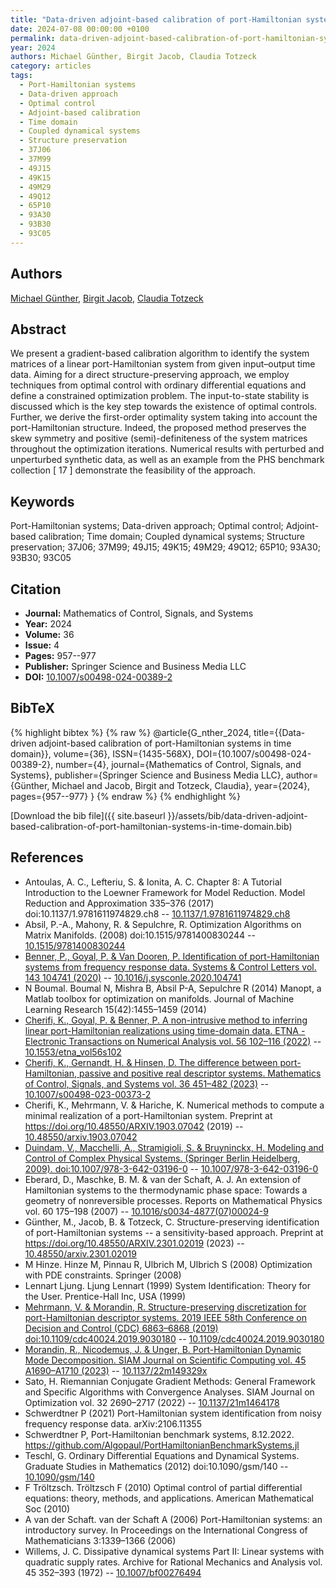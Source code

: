 ```yaml
---
title: "Data-driven adjoint-based calibration of port-Hamiltonian systems in time domain"
date: 2024-07-08 00:00:00 +0100
permalink: data-driven-adjoint-based-calibration-of-port-hamiltonian-systems-in-time-domain
year: 2024
authors: Michael Günther, Birgit Jacob, Claudia Totzeck
category: articles
tags:
  - Port-Hamiltonian systems
  - Data-driven approach
  - Optimal control
  - Adjoint-based calibration
  - Time domain
  - Coupled dynamical systems
  - Structure preservation
  - 37J06
  - 37M99
  - 49J15
  - 49K15
  - 49M29
  - 49Q12
  - 65P10
  - 93A30
  - 93B30
  - 93C05
---
```

 
## Authors
[Michael Günther](authors/michael-gunther), [Birgit Jacob](authors/birgit-jacob), [Claudia Totzeck](authors/claudia-totzeck)
 
## Abstract
We present a gradient-based calibration algorithm to identify the system matrices of a linear port-Hamiltonian system from given input–output time data. Aiming for a direct structure-preserving approach, we employ techniques from optimal control with ordinary differential equations and define a constrained optimization problem. The input-to-state stability is discussed which is the key step towards the existence of optimal controls. Further, we derive the first-order optimality system taking into account the port-Hamiltonian structure. Indeed, the proposed method preserves the skew symmetry and positive (semi)-definiteness of the system matrices throughout the optimization iterations. Numerical results with perturbed and unperturbed synthetic data, as well as an example from the PHS benchmark collection [ 17 ] demonstrate the feasibility of the approach.
 
## Keywords
Port-Hamiltonian systems; Data-driven approach; Optimal control; Adjoint-based calibration; Time domain; Coupled dynamical systems; Structure preservation; 37J06; 37M99; 49J15; 49K15; 49M29; 49Q12; 65P10; 93A30; 93B30; 93C05
 
## Citation
- **Journal:** Mathematics of Control, Signals, and Systems
- **Year:** 2024
- **Volume:** 36
- **Issue:** 4
- **Pages:** 957--977
- **Publisher:** Springer Science and Business Media LLC
- **DOI:** [10.1007/s00498-024-00389-2](https://doi.org/10.1007/s00498-024-00389-2)
 
## BibTeX
{% highlight bibtex %}
{% raw %}
@article{G_nther_2024,
  title={{Data-driven adjoint-based calibration of port-Hamiltonian systems in time domain}},
  volume={36},
  ISSN={1435-568X},
  DOI={10.1007/s00498-024-00389-2},
  number={4},
  journal={Mathematics of Control, Signals, and Systems},
  publisher={Springer Science and Business Media LLC},
  author={Günther, Michael and Jacob, Birgit and Totzeck, Claudia},
  year={2024},
  pages={957--977}
}
{% endraw %}
{% endhighlight %}
 
[Download the bib file]({{ site.baseurl }}/assets/bib/data-driven-adjoint-based-calibration-of-port-hamiltonian-systems-in-time-domain.bib)
 
## References
- Antoulas, A. C., Lefteriu, S. & Ionita, A. C. Chapter 8: A Tutorial Introduction to the Loewner Framework for Model Reduction. Model Reduction and Approximation 335–376 (2017) doi:10.1137/1.9781611974829.ch8 -- [10.1137/1.9781611974829.ch8](https://doi.org/10.1137/1.9781611974829.ch8)
- Absil, P.-A., Mahony, R. & Sepulchre, R. Optimization Algorithms on Matrix Manifolds. (2008) doi:10.1515/9781400830244 -- [10.1515/9781400830244](https://doi.org/10.1515/9781400830244)
- [Benner, P., Goyal, P. & Van Dooren, P. Identification of port-Hamiltonian systems from frequency response data. Systems &amp; Control Letters vol. 143 104741 (2020)](identification-of-port-hamiltonian-systems-from-frequency-response-data) -- [10.1016/j.sysconle.2020.104741](https://doi.org/10.1016/j.sysconle.2020.104741)
- N Boumal. Boumal N, Mishra B, Absil P-A, Sepulchre R (2014) Manopt, a Matlab toolbox for optimization on manifolds. Journal of Machine Learning Research 15(42):1455–1459 (2014)
- [Cherifi, K., Goyal, P. & Benner, P. A non-intrusive method to inferring linear port-Hamiltonian realizations using time-domain data. ETNA - Electronic Transactions on Numerical Analysis vol. 56 102–116 (2022)](a-non-intrusive-method-to-inferring-linear-port-hamiltonian-realizations-using-time-domain-data) -- [10.1553/etna_vol56s102](https://doi.org/10.1553/etna_vol56s102)
- [Cherifi, K., Gernandt, H. & Hinsen, D. The difference between port-Hamiltonian, passive and positive real descriptor systems. Mathematics of Control, Signals, and Systems vol. 36 451–482 (2023)](the-difference-between-port-hamiltonian-passive-and-positive-real-descriptor-systems) -- [10.1007/s00498-023-00373-2](https://doi.org/10.1007/s00498-023-00373-2)
- Cherifi, K., Mehrmann, V. & Hariche, K. Numerical methods to compute a minimal realization of a port-Hamiltonian system. Preprint at https://doi.org/10.48550/ARXIV.1903.07042 (2019) -- [10.48550/arxiv.1903.07042](https://doi.org/10.48550/arxiv.1903.07042)
- [Duindam, V., Macchelli, A., Stramigioli, S. & Bruyninckx, H. Modeling and Control of Complex Physical Systems. (Springer Berlin Heidelberg, 2009). doi:10.1007/978-3-642-03196-0](modeling-and-control-of-complex-physical-systems) -- [10.1007/978-3-642-03196-0](https://doi.org/10.1007/978-3-642-03196-0)
- Eberard, D., Maschke, B. M. & van der Schaft, A. J. An extension of Hamiltonian systems to the thermodynamic phase space: Towards a geometry of nonreversible processes. Reports on Mathematical Physics vol. 60 175–198 (2007) -- [10.1016/s0034-4877(07)00024-9](https://doi.org/10.1016/s0034-4877(07)00024-9)
- Günther, M., Jacob, B. & Totzeck, C. Structure-preserving identification of port-Hamiltonian systems -- a sensitivity-based approach. Preprint at https://doi.org/10.48550/ARXIV.2301.02019 (2023) -- [10.48550/arxiv.2301.02019](https://doi.org/10.48550/arxiv.2301.02019)
- M Hinze. Hinze M, Pinnau R, Ulbrich M, Ulbrich S (2008) Optimization with PDE constraints. Springer (2008)
- Lennart Ljung. Ljung Lennart (1999) System Identification: Theory for the User. Prentice-Hall Inc, USA (1999)
- [Mehrmann, V. & Morandin, R. Structure-preserving discretization for port-Hamiltonian descriptor systems. 2019 IEEE 58th Conference on Decision and Control (CDC) 6863–6868 (2019) doi:10.1109/cdc40024.2019.9030180](structure-preserving-discretization-for-port-hamiltonian-descriptor-systems) -- [10.1109/cdc40024.2019.9030180](https://doi.org/10.1109/cdc40024.2019.9030180)
- [Morandin, R., Nicodemus, J. & Unger, B. Port-Hamiltonian Dynamic Mode Decomposition. SIAM Journal on Scientific Computing vol. 45 A1690–A1710 (2023)](port-hamiltonian-dynamic-mode-decomposition) -- [10.1137/22m149329x](https://doi.org/10.1137/22m149329x)
- Sato, H. Riemannian Conjugate Gradient Methods: General Framework and Specific Algorithms with Convergence Analyses. SIAM Journal on Optimization vol. 32 2690–2717 (2022) -- [10.1137/21m1464178](https://doi.org/10.1137/21m1464178)
- Schwerdtner P (2021) Port-Hamiltonian system identification from noisy frequency response data. arXiv:2106.11355
- Schwerdtner P, Port-Hamiltonian benchmark systems, 8.12.2022. https://github.com/Algopaul/PortHamiltonianBenchmarkSystems.jl
- Teschl, G. Ordinary Differential Equations and Dynamical Systems. Graduate Studies in Mathematics (2012) doi:10.1090/gsm/140 -- [10.1090/gsm/140](https://doi.org/10.1090/gsm/140)
- F Tröltzsch. Tröltzsch F (2010) Optimal control of partial differential equations: theory, methods, and applications. American Mathematical Soc (2010)
- A van der Schaft. van der Schaft A (2006) Port-Hamiltonian systems: an introductory survey. In Proceedings on the International Congress of Mathematicians 3:1339–1366 (2006)
- Willems, J. C. Dissipative dynamical systems Part II: Linear systems with quadratic supply rates. Archive for Rational Mechanics and Analysis vol. 45 352–393 (1972) -- [10.1007/bf00276494](https://doi.org/10.1007/bf00276494)

